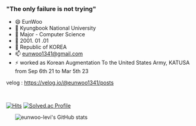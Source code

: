### "The only failure is not trying"

- 😄 EunWoo
- 🔭 Kyungbook National University
- 🌱 Major - Computer Science
- 🤔 2001. 01 .01
- 💬 Republic of KOREA
- 📫 eunwoo1341@gmail.com
- ⚡ worked as Korean Augmentation To the United States Army, KATUSA from Sep 6th 21 to Mar 5th 23

velog : https://velog.io/@eunwoo1341/posts



&nbsp;

[![Hits](https://hits.seeyoufarm.com/api/count/incr/badge.svg?url=https%3A%2F%2Fgithub.com%2Feunwoo-levi&count_bg=%2379C83D&title_bg=%23555555&icon=&icon_color=%23E7E7E7&title=hits&edge_flat=false)](https://hits.seeyoufarm.com)
[![Solved.ac Profile](http://mazassumnida.wtf/api/generate_badge?boj=eunwoo1341)](https://solved.ac/eunwoo1341)


&nbsp;
&nbsp;
&nbsp;
![eunwoo-levi's GitHub stats](https://github-readme-stats.vercel.app/api?username=eunwoo-levi&show_icons=true&theme=radical)

